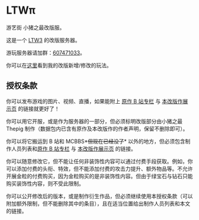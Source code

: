 # LTWπ
游艺街 小猪之最改版服。

这是一个 [LTW3](https://github.com/Hex-Dragon/LTW3) 的改版服务器。

游玩服务器请加群：[607471033](https://jq.qq.com/?_wv=1027&k=riOZLTPw)。

你可以在[这里](https://www.pigest.top/2023/server/)看到我的改版新增/修改的玩法。

## 授权条款

你可以发布游戏的图片、视频、直播，如果能附上 [原作 B 站专栏](https://www.bilibili.com/read/cv21354706) 与 [本改版作展示页](https://www.pigest.top/2023/server/) 的链接就更好了！

你可以用它开服，或是作为服务器的一部分，但必须标明改版部分由小猪之最 Thepig 制作（数据包内已含有原作及本改版作的作者声明，保留不删除即可）。

你可以将它搬运到 B 站和 MCBBS*~~但现在已经没了~~* 以外的地方，但必须包含制作人员列表和[原作 B 站专栏](https://www.bilibili.com/read/cv21354706) 与 [本改版作展示页](https://www.pigest.top/2023/server/) 的链接。

你可以随意修改它，但不能让任何非装饰性内容可以通过付费手段获取。例如，你可以添加付费的头衔、特效，但不能添加付费的攻击力提升、额外物品等。不允许开展金粒的付费购买，因为金粒购买的是非装饰性内容。但由于绿宝石与钻石只能购买装饰性内容，则不受此限制。

你可以公开修改后的版本，或是制作衍生作品，但必须继续使用本授权条款（可以附加额外限制，但不能删除其中的条目），且在适当位置给出制作人员列表和本文的链接。
